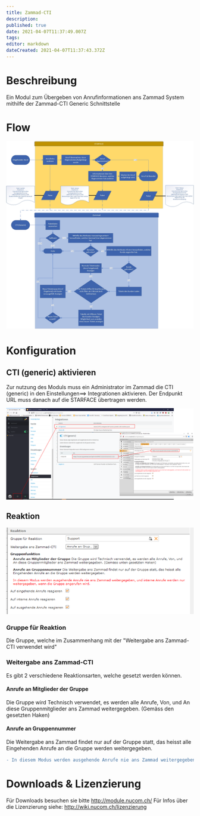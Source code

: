 ```yaml
---
title: Zammad-CTI
description: 
published: true
date: 2021-04-07T11:37:49.007Z
tags: 
editor: markdown
dateCreated: 2021-04-07T11:37:43.372Z
---
```


# Beschreibung
Ein Modul zum Übergeben von Anrufinformationen ans Zammad System mithilfe der Zammad-CTI Generic Schnittstelle
# Flow
![Zammad Flow](/uploads/zammad-cti/zammad-flow.jpg "Zammad Flow")
# Konfiguration
## CTI (generic) aktivieren
Zur nutzung des Moduls muss ein Administrator im Zammad die CTI (generic) in den Einstellungen==> Integrationen aktivieren.
Der Endpunkt URL muss danach auf die STARFACE übertragen werden.

![Zammad Cti Activate](/uploads/zammad-cti/zammad-cti-activate.png "Zammad Cti Activate")

## Reaktion
![Zammad Reaction](/uploads/zammad-cti/zammad-reaction.png "Zammad Reaction")

### Gruppe für Reaktion
Die Gruppe, welche im Zusammenhang mit der "Weitergabe ans Zammad-CTI verwendet wird"

### Weitergabe ans Zammad-CTI

Es gibt 2 verschiedene Reaktionsarten, welche gesetzt werden können.
#### Anrufe an Mitglieder der Gruppe
Die Gruppe wird Technisch verwendet, es werden alle Anrufe, Von, und An diese Gruppenmitglieder ans Zammad weitergegeben. (Gemäss den gesetzten Haken)

#### Anrufe an Gruppennummer
Die Weitergabe ans Zammad findet nur auf der Gruppe statt, das heisst alle Eingehenden Anrufe an die Gruppe werden weitergegeben.

```diff
- In diesem Modus werden ausgehende Anrufe nie ans Zammad weitergegeben, und interne Anrufe werden nur weitergegeben, wenn die Gruppe angerufen wird.
```
# Downloads & Lizenzierung
Für Downloads besuchen sie bitte http://module.nucom.ch/
Für Infos über die Lizenzierung siehe: http://wiki.nucom.ch/lizenzierung
